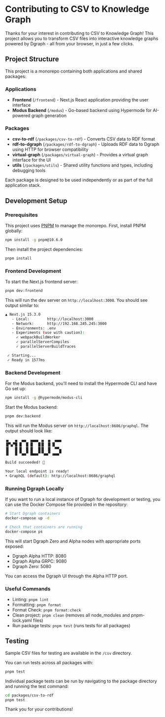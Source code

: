 # Contributing to CSV to Knowledge Graph

Thanks for your interest in contributing to CSV to Knowledge Graph! This project allows you to transform CSV files into interactive knowledge graphs powered by Dgraph - all from your browser, in just a few clicks.

## Project Structure

This project is a monorepo containing both applications and shared packages:

### Applications

- **Frontend** (`/frontend`) - Next.js React application providing the user interface
- **Modus Backend** (`/modus`) - Go-based backend using Hypermode for AI-powered graph generation

### Packages

- **csv-to-rdf** (`/packages/csv-to-rdf`) - Converts CSV data to RDF format
- **rdf-to-dgraph** (`/packages/rdf-to-dgraph`) - Uploads RDF data to Dgraph using HTTP for browser compatibility
- **virtual-graph** (`/packages/virtual-graph`) - Provides a virtual graph interface for the UI
- **utils** (`/packages/utils`) - Shared utility functions and types, including debugging tools

Each package is designed to be used independently or as part of the full application stack.

## Development Setup

### Prerequisites

This project uses [PNPM](https://pnpm.io/) to manage the monorepo. First, install PNPM globally:

```sh
npm install -g pnpm@10.6.0
```

Then install the project dependencies:

```sh
pnpm install
```

### Frontend Development

To start the Next.js frontend server:

```sh
pnpm dev:frontend
```

This will run the dev server on `http://localhost:3000`. You should see output similar to:

```sh
▲ Next.js 15.3.0
   - Local:        http://localhost:3000
   - Network:      http://192.168.245.245:3000
   - Environments: .env
   - Experiments (use with caution):
     ✓ webpackBuildWorker
     ✓ parallelServerCompiles
     ✓ parallelServerBuildTraces

 ✓ Starting...
 ✓ Ready in 1577ms
```

### Backend Development

For the Modus backend, you'll need to install the Hypermode CLI and have Go set up:

```sh
npm install -g @hypermode/modus-cli
```

Start the Modus backend:

```sh
pnpm dev:backend
```

This will run the Modus server on `http://localhost:8686/graphql`. The output should look like:

```sh
▗▖  ▗▖ ▗▄▖ ▗▄▄▄ ▗▖ ▗▖ ▗▄▄▖
▐▛▚▞▜▌▐▌ ▐▌▐▌  █▐▌ ▐▌▐▌
▐▌  ▐▌▐▌ ▐▌▐▌  █▐▌ ▐▌ ▝▀▚▖
▐▌  ▐▌▝▚▄▞▘▐▙▄▄▀▝▚▄▞▘▗▄▄▞▘

Build succeeded! 🎉

Your local endpoint is ready!
• GraphQL (default): http://localhost:8686/graphql
```

### Running Dgraph Locally

If you want to run a local instance of Dgraph for development or testing, you can use the Docker Compose file provided in the repository:

```sh
# Start Dgraph containers
docker-compose up -d

# Check that containers are running
docker-compose ps
```

This will start Dgraph Zero and Alpha nodes with appropriate ports exposed:

- Dgraph Alpha HTTP: 8080
- Dgraph Alpha GRPC: 9080
- Dgraph Zero: 5080

You can access the Dgraph UI through the Alpha HTTP port.

### Useful Commands

- Linting: `pnpm lint`
- Formatting: `pnpm format`
- Format Check: `pnpm format:check`
- Clean project: `pnpm clean` (removes all node_modules and pnpm-lock.yaml files)
- Run package tests: `pnpm test` (runs tests for all packages)

## Testing

Sample CSV files for testing are available in the `/csv` directory.

You can run tests across all packages with:

```sh
pnpm test
```

Individual package tests can be run by navigating to the package directory and running the test command:

```sh
cd packages/csv-to-rdf
pnpm test
```

Thank you for your contributions!
